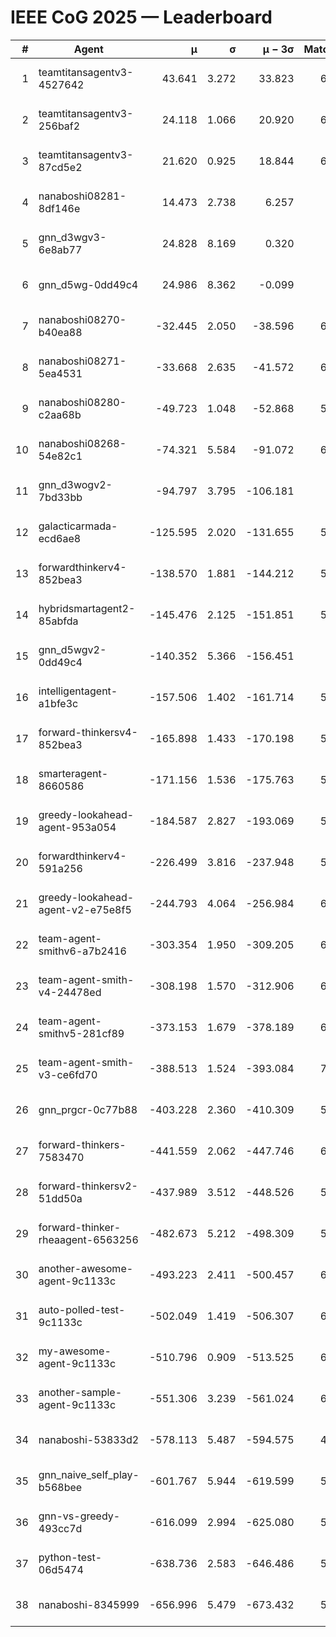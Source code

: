 # IEEE CoG 2025 — Leaderboard

| # | Agent | μ | σ | μ − 3σ | Matches | Updated |
|---:|---|---:|---:|---:|---:|---|
| 1 | teamtitansagentv3-4527642 | 43.641 | 3.272 | 33.823 | 6696 | 2025-08-30 07:55 |
| 2 | teamtitansagentv3-256baf2 | 24.118 | 1.066 | 20.920 | 6496 | 2025-08-30 07:55 |
| 3 | teamtitansagentv3-87cd5e2 | 21.620 | 0.925 | 18.844 | 6000 | 2025-08-30 07:55 |
| 4 | nanaboshi08281-8df146e | 14.473 | 2.738 | 6.257 | 276 | 2025-08-30 07:55 |
| 5 | gnn_d3wgv3-6e8ab77 | 24.828 | 8.169 | 0.320 | 138 | 2025-08-30 07:55 |
| 6 | gnn_d5wg-0dd49c4 | 24.986 | 8.362 | -0.099 | 120 | 2025-08-30 07:55 |
| 7 | nanaboshi08270-b40ea88 | -32.445 | 2.050 | -38.596 | 6460 | 2025-08-30 07:55 |
| 8 | nanaboshi08271-5ea4531 | -33.668 | 2.635 | -41.572 | 6598 | 2025-08-30 07:55 |
| 9 | nanaboshi08280-c2aa68b | -49.723 | 1.048 | -52.868 | 5858 | 2025-08-30 07:55 |
| 10 | nanaboshi08268-54e82c1 | -74.321 | 5.584 | -91.072 | 6120 | 2025-08-30 07:55 |
| 11 | gnn_d3wogv2-7bd33bb | -94.797 | 3.795 | -106.181 | 274 | 2025-08-30 07:55 |
| 12 | galacticarmada-ecd6ae8 | -125.595 | 2.020 | -131.655 | 5940 | 2025-08-30 07:55 |
| 13 | forwardthinkerv4-852bea3 | -138.570 | 1.881 | -144.212 | 5252 | 2025-08-30 07:55 |
| 14 | hybridsmartagent2-85abfda | -145.476 | 2.125 | -151.851 | 5548 | 2025-08-30 07:55 |
| 15 | gnn_d5wgv2-0dd49c4 | -140.352 | 5.366 | -156.451 | 226 | 2025-08-30 07:55 |
| 16 | intelligentagent-a1bfe3c | -157.506 | 1.402 | -161.714 | 5573 | 2025-08-30 07:55 |
| 17 | forward-thinkersv4-852bea3 | -165.898 | 1.433 | -170.198 | 5059 | 2025-08-30 07:55 |
| 18 | smarteragent-8660586 | -171.156 | 1.536 | -175.763 | 5156 | 2025-08-30 07:55 |
| 19 | greedy-lookahead-agent-953a054 | -184.587 | 2.827 | -193.069 | 5908 | 2025-08-30 07:55 |
| 20 | forwardthinkerv4-591a256 | -226.499 | 3.816 | -237.948 | 5256 | 2025-08-30 07:55 |
| 21 | greedy-lookahead-agent-v2-e75e8f5 | -244.793 | 4.064 | -256.984 | 6340 | 2025-08-30 07:55 |
| 22 | team-agent-smithv6-a7b2416 | -303.354 | 1.950 | -309.205 | 6680 | 2025-08-30 07:55 |
| 23 | team-agent-smith-v4-24478ed | -308.198 | 1.570 | -312.906 | 6198 | 2025-08-30 07:55 |
| 24 | team-agent-smithv5-281cf89 | -373.153 | 1.679 | -378.189 | 6900 | 2025-08-30 07:55 |
| 25 | team-agent-smith-v3-ce6fd70 | -388.513 | 1.524 | -393.084 | 7278 | 2025-08-30 07:55 |
| 26 | gnn_prgcr-0c77b88 | -403.228 | 2.360 | -410.309 | 5910 | 2025-08-30 07:55 |
| 27 | forward-thinkers-7583470 | -441.559 | 2.062 | -447.746 | 6560 | 2025-08-30 07:55 |
| 28 | forward-thinkersv2-51dd50a | -437.989 | 3.512 | -448.526 | 5908 | 2025-08-30 07:55 |
| 29 | forward-thinker-rheaagent-6563256 | -482.673 | 5.212 | -498.309 | 5528 | 2025-08-30 07:55 |
| 30 | another-awesome-agent-9c1133c | -493.223 | 2.411 | -500.457 | 6200 | 2025-08-30 07:55 |
| 31 | auto-polled-test-9c1133c | -502.049 | 1.419 | -506.307 | 6340 | 2025-08-30 07:55 |
| 32 | my-awesome-agent-9c1133c | -510.796 | 0.909 | -513.525 | 6440 | 2025-08-30 07:55 |
| 33 | another-sample-agent-9c1133c | -551.306 | 3.239 | -561.024 | 6640 | 2025-08-30 07:55 |
| 34 | nanaboshi-53833d2 | -578.113 | 5.487 | -594.575 | 4820 | 2025-08-30 07:55 |
| 35 | gnn_naive_self_play-b568bee | -601.767 | 5.944 | -619.599 | 5320 | 2025-08-30 07:55 |
| 36 | gnn-vs-greedy-493cc7d | -616.099 | 2.994 | -625.080 | 5080 | 2025-08-30 07:55 |
| 37 | python-test-06d5474 | -638.736 | 2.583 | -646.486 | 5340 | 2025-08-30 07:55 |
| 38 | nanaboshi-8345999 | -656.996 | 5.479 | -673.432 | 5490 | 2025-08-30 07:55 |
